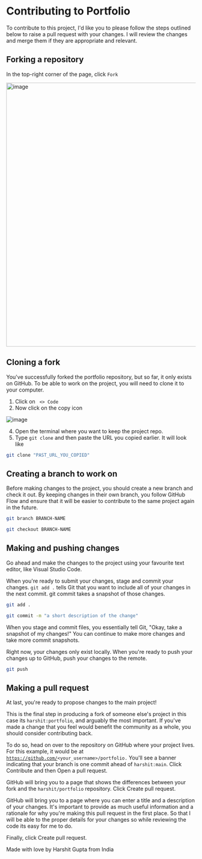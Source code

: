 # Contributing to Portfolio

To contribute to this project, I'd like you to please follow the steps outlined below to raise a pull request with your changes. I will review the changes and merge them if they are appropriate and relevant.

## Forking a repository

<p>In the top-right corner of the page, click <code>Fork</code> </p>

<img width="700" alt="image" src="https://github.com/user-attachments/assets/064bf2ee-dd96-4c13-b4d4-71309d6ad4d7">

## Cloning a fork

<p>You've successfully forked the portfolio repository, but so far, it only exists on GitHub. To be able to work on the project, you will need to clone it to your computer.</p>

1. Click on <code> <> Code </code>
2. Now click on the copy icon

![image](https://github.com/user-attachments/assets/f535ffac-336a-4d7f-9335-c3544d85b25e)

4. Open the terminal where you want to keep the project repo.
5. Type <code>git clone</code> and then paste the URL you copied earlier. It will look like

```bash
git clone "PAST_URL_YOU_COPIED"
```

## Creating a branch to work on

Before making changes to the project, you should create a new branch and check it out. By keeping changes in their own branch, you follow GitHub Flow and ensure that it will be easier to contribute to the same project again in the future.

```bash
git branch BRANCH-NAME
```

```bash
git checkout BRANCH-NAME
```

## Making and pushing changes

Go ahead and make the changes to the project using your favourite text editor, like Visual Studio Code.

When you're ready to submit your changes, stage and commit your changes. <code>git add .</code> tells Git that you want to include all of your changes in the next commit. git commit takes a snapshot of those changes.

```bash
git add .
```

```bash
git commit -m "a short description of the change"
```

When you stage and commit files, you essentially tell Git, "Okay, take a snapshot of my changes!" You can continue to make more changes and take more commit snapshots.

Right now, your changes only exist locally. When you're ready to push your changes up to GitHub, push your changes to the remote.

```bash
git push
```

## Making a pull request

At last, you're ready to propose changes to the main project!

This is the final step in producing a fork of someone else's project in this case its <code>harshit:portfolio</code>, and arguably the most important. If you've made a change that you feel would benefit the community as a whole, you should consider contributing back.

To do so, head on over to the repository on GitHub where your project lives. For this example, it would be at <code>https://github.com/<your_username>/portfolio.</code> You'll see a banner indicating that your branch is one commit ahead of <code>harshit:main</code>. Click Contribute and then Open a pull request.

GitHub will bring you to a page that shows the differences between your fork and the <code>harshit/portfolio</code> repository. Click Create pull request.

GitHub will bring you to a page where you can enter a title and a description of your changes. It's important to provide as much useful information and a rationale for why you're making this pull request in the first place.
So that I will be able to the proper details for your changes so while reviewing the code its easy for me to do.

Finally, click Create pull request.

Made with love by Harshit Gupta from India
